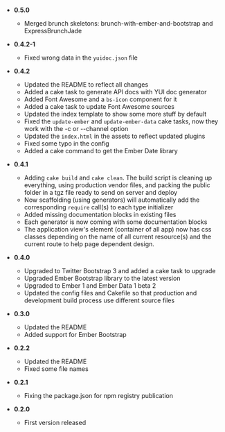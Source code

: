 * __0.5.0__
    * Merged brunch skeletons: brunch-with-ember-and-bootstrap and ExpressBrunchJade

* __0.4.2-1__
    * Fixed wrong data in the `yuidoc.json` file

* __0.4.2__
    * Updated the README to reflect all changes
    * Added a cake task to generate API docs with YUI doc generator
    * Added Font Awesome and a `bs-icon` component for it
    * Added a cake task to update Font Awesome sources
    * Updated the index template to show some more stuff by default
    * Fixed the `update-ember` and `update-ember-data` cake tasks, now they work with the -c or --channel option
    * Updated the `index.html` in the assets to reflect updated plugins
    * Fixed some typo in the config
    * Added a cake command to get the Ember Date library

* __0.4.1__
    * Adding `cake build` and `cake clean`. The build script is cleaning up everything, using production vendor files, and packing the public folder in a tgz file ready to send on server and deploy
    * Now scaffolding (using generators) will automatically add the corresponding `require` call(s) to each type initializer
    * Added missing documentation blocks in existing files
    * Each generator is now coming with some documentation blocks
    * The application view's element (container of all app) now has css classes depending on the name of all current resource(s) and the current route to help page dependent design.

* __0.4.0__
    * Upgraded to Twitter Bootstrap 3 and added a cake task to upgrade
    * Upgraded Ember Bootstrap library to the latest version
    * Upgraded to Ember 1 and Ember Data 1 beta 2
    * Updated the config files and Cakefile so that production and development build process use different source files

* __0.3.0__
    * Updated the README
    * Added support for Ember Bootstrap

* __0.2.2__
    * Updated the README
    * Fixed some file names

* __0.2.1__
    * Fixing the package.json for npm registry publication

* __0.2.0__
    * First version released
